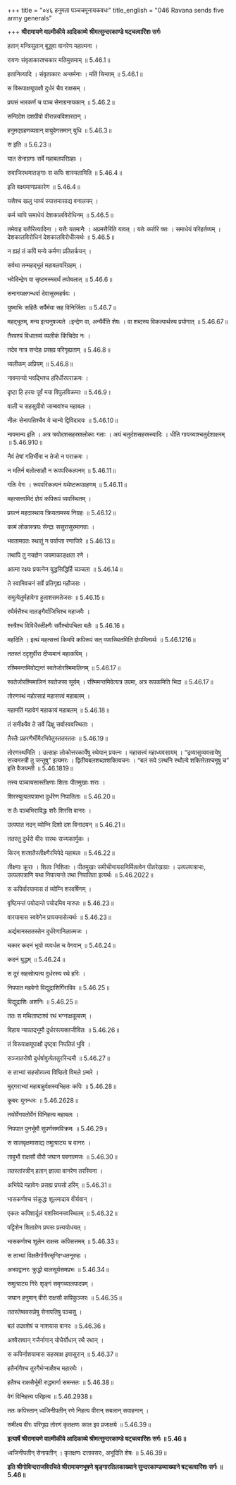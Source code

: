 +++
title = "०४६ हनुमता पञ्चचमूनायकवधः"
title_english = "046 Ravana sends five army generals"

+++
**श्रीरामायणे वाल्मीकीये आदिकाव्ये श्रीमत्सुन्दरकाण्डे षट्चत्वारिंशः सर्गः**

हतान् मन्त्रिसुतान् बुद्ध्वा वानरेण महात्मना ।

रावणः संवृताकारश्चकार मतिमुत्तमाम् ॥ 5.46.1॥

हतानित्यादि । संवृताकारः अन्तर्मनाः । मतिं चिन्ताम् ॥ 5.46.1॥

स विरूपाक्षयूपाक्षौ दुर्धरं चैव राक्षसम् ।

प्रघसं भारकर्णं च पञ्च सेनाग्रनायकान् ॥ 5.46.2॥

सन्दिदेश दशग्रीवो वीरान्नयविशारदान् ।

हनुमद्ग्रहणव्यग्रान् वायुवेगसमान् युधि ॥ 5.46.3॥

स इति ॥ 5.6.23॥

यात सेनाग्रगाः सर्वे महाबलपरिग्रहाः ।

सवाजिरथमातङ्गाः स कपिः शास्यतामिति ॥ 5.46.4॥

इति वक्ष्यमाणप्रकारेण ॥ 5.46.4॥

यत्तैश्च खलु भाव्यं स्यात्तमासाद्य वनालयम् ।

कर्म चापि समाधेयं देशकालविरोधिनम् ॥ 5.46.5॥

तमेवाह यत्तैरित्यादिना । यत्तैः यतमानैः । अप्रमत्तैरिति यावत् । यतेः कर्तरि क्तः । समाधेयं परिहर्तव्यम् । देशकालविरोधिनं देशकालविरोधीत्यर्थः ॥ 5.46.5॥

न ह्यहं तं कपिं मन्ये कर्मणा प्रतितर्कयन् ।

सर्वथा तन्महद्भूतं महाबलपरिग्रहम् ।

भवेदिन्द्रेण वा सृष्टमस्मदर्थं तपोबलात् ॥ 5.46.6॥

सनागयक्षगन्धर्वा देवासुरमहर्षयः ।

युष्माभिः सहितैः सर्वैर्मया सह विनिर्जिताः ॥ 5.46.7॥

महद्भूतम्, मन्य इत्यनुषज्यते ।इन्द्रेण वा, अन्यैर्वेति शेषः । वा शब्दस्य विकल्पार्थस्य प्रयोगात् ॥ 5.46.67॥

तैरवश्यं विधातव्यं व्यलीकं किंचिदेव नः ।

तदेव नात्र सन्देहः प्रसह्य परिगृह्यताम् ॥ 5.46.8॥

व्यलीकम् अप्रियम् ॥ 5.46.8॥

नावमान्यो भवद्भिश्च हरिर्धीरपराक्रमः ।

दृष्टा हि हरयः पूर्वं मया विपुलविक्रमाः ॥ 5.46.9।

वाली च सहसुग्रीवो जाम्बवांश्च महाबलः ।

नीलः सेनापतिश्चैव ये चान्ये द्विविदादयः ॥ 5.46.10॥

नावमान्य इति । अत्र त्रयोदशसहस्रश्लोकाः गताः । अयं चतुर्दशसहस्रस्यादिः । धीति गायत्र्याश्चतुर्दशाक्षरम् ॥ 5.46.910॥

नैवं तेषां गतिर्भीमा न तेजो न पराक्रमः ।

न मतिर्न बलोत्साहौ न रूपपरिकल्पनम् ॥ 5.46.11॥

गतिः वेगः । रूपपरिकल्पनं यथेष्टरूपग्रहणम् ॥ 5.46.11॥

महत्सत्त्वमिदं ज्ञेयं कपिरूपं व्यवस्थितम् ।

प्रयत्नं महदास्थाय क्रियतामस्य निग्रहः ॥ 5.46.12॥

कामं लोकास्त्रयः सेन्द्राः ससुरासुरमानवाः ।

भवतामग्रतः स्थातुं न पर्याप्ता रणाजिरे ॥ 5.46.13॥

तथापि तु नयज्ञेन जयमाकाङ्क्षता रणे ।

आत्मा रक्ष्यः प्रयत्नेन युद्धसिद्धिर्हि चञ्चला ॥ 5.46.14॥

ते स्वामिवचनं सर्वे प्रतिगृह्य महौजसः ।

समुत्पेतुर्महावेगा हुताशसमतेजसः ॥ 5.46.15॥

रथैर्मत्तैश्च मातङ्गैर्वाजिभिश्च महाजवैः ।

श्स्त्रैश्च विविधैस्तीक्ष्णैः सर्वैश्चोपचिता बलैः ॥ 5.46.16॥

महदिति । इत्थं महत्सत्त्वं किमपि कपिरूपं सत् व्यवस्थितमिति ज्ञेयमित्यर्थः ॥ 5.46.1216॥

ततस्तं ददृशुर्वीरा दीप्यमानं महाकपिम् ।

रश्मिमन्तमिवोद्यन्तं स्वतेजोरश्मिमालिनम् ॥ 5.46.17॥

स्वतेजोरश्मिमालिनं स्वतेजसा सूर्यम् । रश्मिमन्तमिवेत्यत्र उपमा, अत्र रूपकमिति भिदा ॥ 5.46.17॥

तोरणस्थं महोत्साहं महासत्त्वं महाबलम् ।

महामतिं महावेगं महाकायं महाबलम् ॥ 5.46.18॥

तं समीक्ष्यैव ते सर्वे दिक्षु सर्वास्ववस्थिताः ।

तैस्तैः प्रहरणैर्भीमैरभिपेतुस्ततस्ततः ॥ 5.46.19॥

तोरणस्थमिति । उत्साहः लोकोत्तरकार्येषु स्थेयान् प्रयत्नः । महासत्त्वं महाध्यवसायम् । “द्रव्यासुव्यवसायेषु सत्त्वमस्त्री तु जन्तुषु” इत्यमरः । द्वितीयबलशब्दश्शक्तिवचनः । “बलं रूपे ऽस्थनि स्थौल्ये शक्तिरेतश्चमूषु च” इति वैजयन्ती ॥ 5.46.1819॥

तस्य पञ्चायसास्तीक्ष्णाः शिताः पीतमुखाः शराः ।

शिरस्युत्पलपत्राभा दुर्धरेण निपातिताः ॥ 5.46.20॥

स तैः पञ्चभिराविद्धः शरैः शिरसि वानरः ।

उत्पपात नदन् व्योम्नि दिशो दश विनादयन् ॥ 5.46.21॥

ततस्तु दुर्धरो वीरः सरथः सज्यकार्मुकः ।

किरन् शरशतैस्तीक्ष्णैरभिपेदे महाबलः ॥ 5.46.22॥

तीक्ष्णाः क्रूराः । शिताः निशिताः । पीतमुखाः समीचीनायसनिर्मितत्वेन पीतरेखाग्राः । उत्पलपत्राभाः, उत्पलपत्राणि यथा निपात्यन्ते तथा निपातिता इत्यर्थः ॥ 5.46.2022॥

स कपिर्वारयामास तं व्योम्नि शरवर्षिणम् ।

वृष्टिमन्तं पयोदान्ते पयोदमिव मारुतः ॥ 5.46.23॥

वारयामास स्ववेगेन प्रापयमासेत्यर्थः ॥ 5.46.23॥

अर्द्यमानस्ततस्तेन दुर्धरेणानिलात्मजः ।

चकार कदनं भूयो व्यवर्धत च वेगवान् ॥ 5.46.24॥

कदनं युद्धम् ॥ 5.46.24॥

स दूरं सहसोत्पत्य दुर्धरस्य रथे हरिः ।

निपपात महवेगो विद्युद्राशिर्गिराविव ॥ 5.46.25॥

विद्युद्राशिः अशनिः ॥ 5.46.25॥

ततः स मथिताष्टाश्वं रथं भग्नाक्षकूबरम् ।

विहाय न्यपतद्भूमौ दुर्धरस्त्यक्तजीवितः ॥ 5.46.26॥

तं विरूपाक्षयूपाक्षौ दृष्ट्वा निपतितं भुवि ।

सञ्जातरोषौ दुर्धर्षावुत्पेततुररिन्दमौ ॥ 5.46.27॥

स ताभ्यां सहसोत्पत्य विष्ठितो विमले ऽम्बरे ।

मुद्गराभ्यां महाबाहुर्वक्षस्यभिहतः कपिः ॥ 5.46.28॥

कूबरः युगन्धरः ॥ 5.46.2628॥

तयोर्वेगवतोर्वेगं विनिहत्य महाबलः ।

निपपात पुनर्भूमौ सुपर्णसमविक्रमः ॥ 5.46.29॥

स सालवृक्षमासाद्य तमुत्पाट्य च वानरः ।

तावुभौ राक्षसौ वीरौ जघान पवनात्मजः ॥ 5.46.30॥

ततस्तांस्त्रीन् हतान् ज्ञात्वा वानरेण तरस्विना ।

अभिपेदे महावेगः प्रसह्य प्रघसो हरिम् ॥ 5.46.31॥

भासकर्णश्च संक्रुद्धः शूलमादाय वीर्यवान् ।

एकतः कपिशार्दूलं यशस्विनमवस्थितम् ॥ 5.46.32॥

पट्टिशेन शिताग्रेण प्रघसः प्रत्ययोधयत् ।

भासकर्णश्च शूलेन राक्षसः कपिसत्तमम् ॥ 5.46.33॥

स ताभ्यां विक्षतैर्गात्रैरसृग्दिग्धतनूरुहः ।

अभवद्वानरः क्रुद्धो बालसूर्यसमप्रभः ॥ 5.46.34॥

समुत्पाट्य गिरेः शृङ्गं समृगव्यालपादपम् ।

जघान हनुमान् वीरो राक्षसौ कपिकुञ्जरः ॥ 5.46.35॥

ततस्तेष्ववसन्नेषु सेनापतिषु पञ्चसु ।

बलं तदवशेषं च नाशयास वानरः ॥ 5.46.36॥

अश्वैरश्वान् गजैर्नागान् योधैर्योधान् रथै रथान् ।

स कपिर्नाशयामास सहस्राक्ष इवासुरान् ॥ 5.46.37॥

हतैर्नागैश्च तुरगैर्भग्नाक्षैश्च महारथैः ।

हतैश्च राक्षसैर्भूमी रुद्धमार्गा समन्ततः ॥ 5.46.38॥

वेगं विनिहत्य परिहृत्य ॥ 5.46.2938॥

ततः कपिस्तान् ध्वजिनीपतीन् रणे निहत्य वीरान् सबलान् सवाहनान् ।

समीक्ष्य वीरः परिगृह्य तोरणं कृतक्षणः काल इव प्रजाक्षये ॥ 5.46.39॥

**इत्यार्षे श्रीरामायणे वाल्मीकीये आदिकाव्ये श्रीमत्सुन्दरकाण्डे षट्चत्वारिंशः सर्गः ॥ 5.46॥**

ध्वजिनीपतीन् सेनापतीन् । कृतक्षणः दत्तावसरः, अभूदिति शेषः ॥ 5.46.39॥

**इति श्रीगोविन्दराजविरचिते श्रीरामायणभूषणे श्रृङ्गारतिलकाख्याने सुन्दरकाण्डव्याख्याने षट्चत्वारिंशः सर्गः ॥ 5.46॥**
